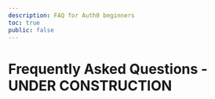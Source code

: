 ```yaml
---
description: FAQ for Auth0 beginners
toc: true
public: false
---
```

# Frequently Asked Questions - UNDER CONSTRUCTION

